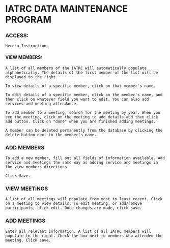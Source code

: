 # IATRC DATA MAINTENANCE PROGRAM

### ACCESS:
    Heroku Instructions

#### VIEW MEMBERS:
    A list of all members of the IATRC will automatically populate alphabetically. The details of the first member of the list will be displayed to the right.

    To view details of a specific member, click on that member's name.

    To edit details of a specific member, click on the member's name, and then click on whatever field you want to edit. You can also add services and meeting attendance.

    To add member to a meeting, search for the meeting by year. When you see the meeting, click on the meeting to add details and then click add button. Click on "done" when you are finished adding meetings.

    A member can be deleted permanently from the database by clicking the delete button next to the member's name.

### ADD MEMBERS
    To add a new member, fill out all fields of information available. Add service and meetings the same way as adding service and meetings in the view members directions.

    Click Save. 

### VIEW MEETINGS

    A list of all meetings will populate from most to least recent. Click on a meeting to view details. To edit meeting, or add/remove participants, click edit. Once changes are made, click save.

### ADD MEETINGS

    Enter all relevant information. A list of all IATRC members will populate to the right. Check the box next to members who attended the meeting. Click save. 

